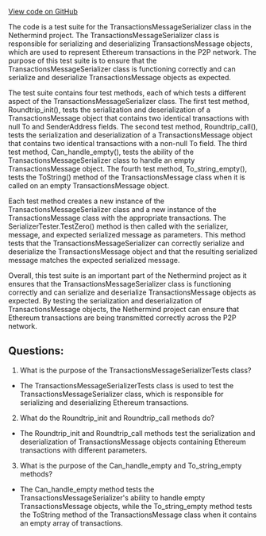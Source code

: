 [View code on GitHub](https://github.com/NethermindEth/nethermind/src/Nethermind/Nethermind.Network.Test/P2P/Subprotocols/Eth/V62/TransactionsMessageSerializerTests.cs)

The code is a test suite for the TransactionsMessageSerializer class in the Nethermind project. The TransactionsMessageSerializer class is responsible for serializing and deserializing TransactionsMessage objects, which are used to represent Ethereum transactions in the P2P network. The purpose of this test suite is to ensure that the TransactionsMessageSerializer class is functioning correctly and can serialize and deserialize TransactionsMessage objects as expected.

The test suite contains four test methods, each of which tests a different aspect of the TransactionsMessageSerializer class. The first test method, Roundtrip_init(), tests the serialization and deserialization of a TransactionsMessage object that contains two identical transactions with null To and SenderAddress fields. The second test method, Roundtrip_call(), tests the serialization and deserialization of a TransactionsMessage object that contains two identical transactions with a non-null To field. The third test method, Can_handle_empty(), tests the ability of the TransactionsMessageSerializer class to handle an empty TransactionsMessage object. The fourth test method, To_string_empty(), tests the ToString() method of the TransactionsMessage class when it is called on an empty TransactionsMessage object.

Each test method creates a new instance of the TransactionsMessageSerializer class and a new instance of the TransactionsMessage class with the appropriate transactions. The SerializerTester.TestZero() method is then called with the serializer, message, and expected serialized message as parameters. This method tests that the TransactionsMessageSerializer can correctly serialize and deserialize the TransactionsMessage object and that the resulting serialized message matches the expected serialized message.

Overall, this test suite is an important part of the Nethermind project as it ensures that the TransactionsMessageSerializer class is functioning correctly and can serialize and deserialize TransactionsMessage objects as expected. By testing the serialization and deserialization of TransactionsMessage objects, the Nethermind project can ensure that Ethereum transactions are being transmitted correctly across the P2P network.
## Questions: 
 1. What is the purpose of the TransactionsMessageSerializerTests class?
- The TransactionsMessageSerializerTests class is used to test the TransactionsMessageSerializer class, which is responsible for serializing and deserializing Ethereum transactions.

2. What do the Roundtrip_init and Roundtrip_call methods do?
- The Roundtrip_init and Roundtrip_call methods test the serialization and deserialization of TransactionsMessage objects containing Ethereum transactions with different parameters.

3. What is the purpose of the Can_handle_empty and To_string_empty methods?
- The Can_handle_empty method tests the TransactionsMessageSerializer's ability to handle empty TransactionsMessage objects, while the To_string_empty method tests the ToString method of the TransactionsMessage class when it contains an empty array of transactions.